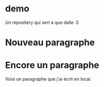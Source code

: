 # demo
Un repositery qui sert à que dalle :3

# Nouveau paragraphe

# Encore un paragraphe
Voisi un paragraphe que j'ai écrit en local.

